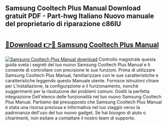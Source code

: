 ## Samsung Cooltech Plus Manual Download gratuit PDF - Part-hwg Italiano Nuovo manuale del proprietario di riparazione c86IU

# <h2><a href="http://df91u1e.blite.top/?on=Samsung+Cooltech+Plus+Manual">🔗Download 👉🔴 Samsung Cooltech Plus Manual</a></h2>

[![Samsung Cooltech Plus Manual download](https://i.imgur.com/lujVjoI.png)](http://df91u1e.blite.top/?on=Samsung+Cooltech+Plus+Manual)
Controllo magistrale questa guida svela i segreti del tuo nuovo Samsung Cooltech Plus Manual e ti consente di controllare con precisione le sue funzioni. Prima di utilizzare Samsung Cooltech Plus Manual, familiarizzare con le sue caratteristiche e caratteristiche leggendo questo Manuale utente. Fornisce istruzioni chiare per L'installazione, la configurazione e il funzionamento, nonché suggerimenti per la risoluzione dei problemi comuni. Goditi la perfetta integrazione Dell'elenco delle funzionalità nel tuo nuovo Samsung Cooltech Plus Manual. Partiamo dal presupposto che Samsung Cooltech Plus Manual è stata una risorsa preziosa e Informativa nel tuo viaggio verso la padronanza dell'uso del tuo nuovo gadget. Se hai bisogno di aiuto o chiarimenti, non esitare a contattare il nostro team di supporto.
